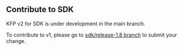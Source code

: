 ## Contribute to SDK
KFP v2 for SDK is under development in the main branch. 

To contribute to v1, please go to [sdk/release-1.8 branch](https://github.com/kubeflow/pipelines/tree/sdk/release-1.8) to submit your change. 
